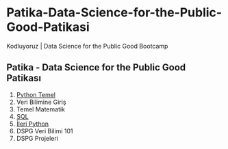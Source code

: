 # Patika-Data-Science-for-the-Public-Good-Patikasi
Kodluyoruz | Data Science for the Public Good Bootcamp


## Patika - Data Science for the Public Good Patikası
1. [Python Temel](https://github.com/melihcanyardi/Patika-Data-Science-for-the-Public-Good-Patikasi/tree/main/Python-Temel)
2. Veri Bilimine Giriş
3. Temel Matematik
4. [SQL](https://github.com/melihcanyardi/Patika-Data-Science-for-the-Public-Good-Patikasi/tree/main/SQL)
5. [İleri Python](https://github.com/melihcanyardi/Patika-Data-Science-for-the-Public-Good-Patikasi/tree/main/%C4%B0leri-Python)
6. DSPG Veri Bilimi 101
7. DSPG Projeleri
